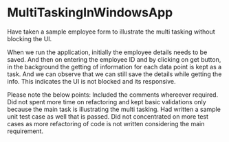 # MultiTaskingInWindowsApp

Have taken a sample employee form to illustrate the multi tasking without blocking the UI. 

When we run the application, initially the employee details needs to be saved. And then on entering the employee ID and by clicking on get button, in the background the getting of information for each data point is kept as a task. And we can observe that we can still save the details while getting the info. This indicates the UI is not blocked and its responsive.


Please note the below points:
Included the comments whereever required. 
Did not spent more time on refactoring and kept basic validations only because the main task is illustrating the multi tasking.
Had written a sample unit test case as well that is passed. Did not concentrated on more test cases as more refactoring of code is not written considering the main requirement.


